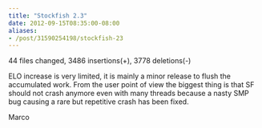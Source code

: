 ```yaml
---
title: "Stockfish 2.3"
date: 2012-09-15T08:35:00-08:00
aliases:
- /post/31590254198/stockfish-23
---
```


44 files changed, 3486 insertions(+), 3778 deletions(-)

ELO increase is very limited, it is mainly a minor release to flush the
accumulated work. From the user point of view the biggest thing is that
SF should not crash anymore even with many threads because a nasty SMP
bug causing a rare but repetitive crash has been fixed.

Marco
